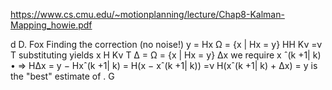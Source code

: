 https://www.cs.cmu.edu/~motionplanning/lecture/Chap8-Kalman-Mapping_howie.pdf

d D. Fox
Finding the correction (no noise!)
y = Hx
Ω = {x | Hx = y} HH Kν =ν T substituting yields x H Kν T Δ = Ω = {x | Hx = y} Δx
we require
x
ˆ(k +1| k) • ⇒ HΔx = y − Hxˆ(k +1| k) = H(x − xˆ(k +1| k)) =ν
H(xˆ(k +1| k) + Δx) = y
is the "best" estimate of .
G
